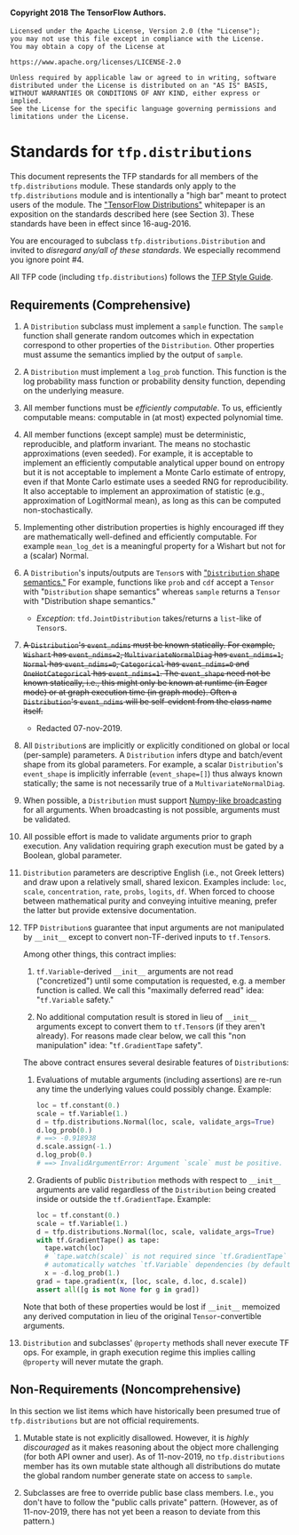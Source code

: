 #### Copyright 2018 The TensorFlow Authors.

```none
Licensed under the Apache License, Version 2.0 (the "License");
you may not use this file except in compliance with the License.
You may obtain a copy of the License at

https://www.apache.org/licenses/LICENSE-2.0

Unless required by applicable law or agreed to in writing, software
distributed under the License is distributed on an "AS IS" BASIS,
WITHOUT WARRANTIES OR CONDITIONS OF ANY KIND, either express or implied.
See the License for the specific language governing permissions and
limitations under the License.
```

# Standards for `tfp.distributions`

This document represents the TFP standards for all members of the
`tfp.distributions` module. These standards only apply to the
`tfp.distributions` module and is intentionally a "high bar" meant to protect
users of the module. The ["TensorFlow Distributions"](
https://arxiv.org/abs/1711.10604) whitepaper is an exposition on the standards
described here (see Section 3). These standards have been in effect since
16-aug-2016.

You are encouraged to subclass `tfp.distributions.Distribution` and invited to
_disregard any/all of these standards_. We especially recommend you ignore point
#4.

All TFP code (including `tfp.distributions`) follows the [TFP Style Guide](
https://github.com/tensorflow/probability/blob/master/STYLE_GUIDE.md#tensorflow-probability-style-guide).

## Requirements (Comprehensive)

1. A `Distribution` subclass must implement a `sample` function. The `sample`
   function shall generate random outcomes which in expectation correspond to
   other properties of the `Distribution`. Other properties must assume the
   semantics implied by the output of `sample`.

2. A `Distribution` must implement a `log_prob` function. This function is the
   log probability mass function or probability density function, depending on
   the underlying measure.

3. All member functions must be _efficiently computable_. To us, efficiently
   computable means: computable in (at most) expected polynomial time.

4. All member functions (except sample) must be deterministic, reproducible, and
   platform invariant. The means no stochastic approximations (even seeded). For
   example, it is acceptable to implement an efficiently
   computable analytical upper bound on entropy but it is not acceptable to
   implement a Monte Carlo estimate of entropy, even if that Monte Carlo
   estimate uses a seeded RNG for reproducibility. It also acceptable to
   implement an approximation of statistic (e.g., approximation of LogitNormal
   mean), as long as this can be computed non-stochastically.

5. Implementing other distribution properties is highly encouraged iff they are
   mathematically well-defined and efficiently computable. For example
   `mean_log_det` is a meaningful property for a Wishart but not for a (scalar)
   Normal.

6. A `Distribution`'s inputs/outputs are `Tensor`s with ["`Distribution` shape
   semantics."](
   https://github.com/tensorflow/probability/blob/master/tensorflow_probability/examples/jupyter_notebooks/Understanding_TensorFlow_Distributions_Shapes.ipynb)
   For example, functions like `prob` and `cdf` accept a `Tensor` with
   "`Distribution` shape semantics" whereas `sample` returns a `Tensor` with
   "Distribution shape semantics."

   - *Exception*: `tfd.JointDistribution` takes/returns a `list`-like of
     `Tensor`s.

7. ~~A `Distribution`'s `event_ndims` must be known statically. For example,
   `Wishart` has `event_ndims=2`, `MultivariateNormalDiag` has `event_ndims=1`,
   `Normal` has `event_ndims=0`, `Categorical` has `event_ndims=0` and
   `OneHotCategorical` has `event_ndims=1`. The `event_shape` need not be known
   statically, i.e., this might only be known at runtime (in Eager mode) or at
   graph execution time (in graph mode). Often a `Distribution`'s `event_ndims`
   will be self-evident from the class name itself.~~

   - Redacted 07-nov-2019.

8. All `Distribution`s are implicitly or explicitly conditioned on global or
   local (per-sample) parameters. A `Distribution` infers dtype and batch/event
   shape from its global parameters. For example, a scalar `Distribution`'s
   `event_shape` is implicitly inferrable (`event_shape=[]`) thus always known
   statically; the same is not necessarily true of a `MultivariateNormalDiag`.

9. When possible, a `Distribution` must support [Numpy-like broadcasting](
   https://docs.scipy.org/doc/numpy-1.15.0/user/basics.broadcasting.html)
   for all arguments. When broadcasting is not possible, arguments must be
     validated.

10. All possible effort is made to validate arguments prior to graph execution.
    Any validation requiring graph execution must be gated by a Boolean,
    global parameter.

11. `Distribution` parameters are descriptive English (i.e., not Greek letters)
    and draw upon a relatively small, shared lexicon. Examples include: `loc`,
    `scale`, `concentration`, `rate`, `probs`, `logits`, `df`. When forced to
    choose between mathematical purity and conveying intuitive meaning, prefer
    the latter but provide extensive documentation.

12. TFP `Distribution`s guarantee that input arguments are not manipulated
    by `__init__` except to convert non-TF-derived inputs to `tf.Tensor`s.

    Among other things, this contract implies:

      1. `tf.Variable`-derived `__init__` arguments are not read ("concretized")
         until some computation is requested, e.g. a member function is called.
         We call this "maximally deferred read" idea: "`tf.Variable` safety."

      2. No additional computation result is stored in lieu of `__init__`
         arguments except to convert them to `tf.Tensor`s (if they aren't
         already). For reasons made clear below, we call this "non manipulation"
         idea: "`tf.GradientTape` safety".

    The above contract ensures several desirable features of `Distribution`s:

      1. Evaluations of mutable arguments (including assertions) are re-run any
         time the underlying values could possibly change. Example:

         ```python
         loc = tf.constant(0.)
         scale = tf.Variable(1.)
         d = tfp.distributions.Normal(loc, scale, validate_args=True)
         d.log_prob(0.)
         # ==> -0.918938
         d.scale.assign(-1.)
         d.log_prob(0.)
         # ==> InvalidArgumentError: Argument `scale` must be positive.
         ```

      2. Gradients of public `Distribution` methods with respect to `__init__`
         arguments are valid regardless of the `Distribution` being created
         inside or outside the `tf.GradientTape`. Example:

         ```python
         loc = tf.constant(0.)
         scale = tf.Variable(1.)
         d = tfp.distributions.Normal(loc, scale, validate_args=True)
         with tf.GradientTape() as tape:
           tape.watch(loc)
           # `tape.watch(scale)` is not required since `tf.GradientTape`
           # automatically watches `tf.Variable` dependencies (by default).
           x = -d.log_prob(1.)
         grad = tape.gradient(x, [loc, scale, d.loc, d.scale])
         assert all([g is not None for g in grad])
         ```

    Note that both of these properties would be lost if `__init__` memoized any
    derived computation in lieu of the original `Tensor`-convertible arguments.

13. `Distribution` and subclasses' `@property` methods shall never execute TF
    ops. For example, in graph execution regime this implies calling `@property`
    will never mutate the graph.

## Non-Requirements (Noncomprehensive)

In this section we list items which have historically been presumed true of
`tfp.distributions` but are not official requirements.

1. Mutable state is not explicitly disallowed. However, it is _highly
   discouraged_ as it makes reasoning about the object more challenging (for
   both API owner and user). As of 11-nov-2019, no `tfp.distributions` member
   has its own mutable state although all distributions do mutate the global
   random number generate state on access to `sample`.

2. Subclasses are free to override public base class members. I.e., you don't
   have to follow the "public calls private" pattern. (However, as of
   11-nov-2019, there has not yet been a reason to deviate from this pattern.)
